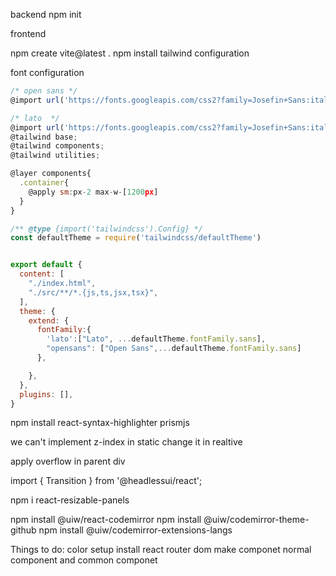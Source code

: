 backend
npm init

frontend

npm create vite@latest .
npm install
tailwind configuration

font configuration

```jsx
/* open sans */
@import url('https://fonts.googleapis.com/css2?family=Josefin+Sans:ital,wght@0,100..700;1,100..700&family=Lato:ital,wght@0,100;0,300;0,400;0,700;0,900;1,100;1,300;1,400;1,700;1,900&family=Open+Sans:ital,wght@0,300..800;1,300..800&family=Roboto:ital,wght@0,100;0,300;0,400;0,500;0,700;0,900;1,100;1,300;1,400;1,500;1,700;1,900&display=swap');

/* lato  */
@import url('https://fonts.googleapis.com/css2?family=Josefin+Sans:ital,wght@0,100..700;1,100..700&family=Lato:ital,wght@0,100;0,300;0,400;0,700;0,900;1,100;1,300;1,400;1,700;1,900&family=Roboto:ital,wght@0,100;0,300;0,400;0,500;0,700;0,900;1,100;1,300;1,400;1,500;1,700;1,900&display=swap');
@tailwind base;
@tailwind components;
@tailwind utilities;

@layer components{
  .container{
    @apply sm:px-2 max-w-[1200px]
  }
}

```
```jsx
/** @type {import('tailwindcss').Config} */
const defaultTheme = require('tailwindcss/defaultTheme')


export default {
  content: [
    "./index.html",
    "./src/**/*.{js,ts,jsx,tsx}",
  ],
  theme: {
    extend: {
      fontFamily:{
        'lato':["Lato", ...defaultTheme.fontFamily.sans],
        "opensans": ["Open Sans",...defaultTheme.fontFamily.sans]
      },

    },
  },
  plugins: [],
}
```


npm install react-syntax-highlighter prismjs


we can't implement z-index in static change it in realtive

apply overflow in parent div


import { Transition } from '@headlessui/react';



npm i react-resizable-panels


npm install @uiw/react-codemirror
npm install @uiw/codemirror-theme-github
npm install @uiw/codemirror-extensions-langs



Things to do: 
color setup
install react router dom
make componet normal component and common componet